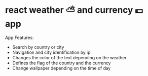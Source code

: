 
# react weather ⛅ and currency 💵 app

App Features:
- Search by country or city 
- Navigation and city identification by ip 
- Changes the color of the text depending on the weather 
- Defines the flag of the country and the currency
- Change wallpaper depending on the time of day
